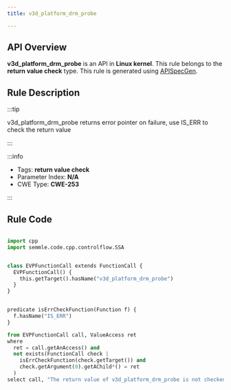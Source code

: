 ```yaml
---
title: v3d_platform_drm_probe

---
```



## API Overview
**v3d_platform_drm_probe** is an API in **Linux kernel**. This rule belongs to the **return value check** type. This rule is generated using [APISpecGen](../../tools/APISpecGen).
## Rule Description

:::tip

v3d_platform_drm_probe returns error pointer on failure, use IS_ERR to check the return value

:::

:::info

- Tags: **return value check**
- Parameter Index: **N/A**
- CWE Type: **CWE-253**

:::

## Rule Code
```python

import cpp
import semmle.code.cpp.controlflow.SSA


class EVPFunctionCall extends FunctionCall {
  EVPFunctionCall() {
    this.getTarget().hasName("v3d_platform_drm_probe")
  }
}


predicate isErrCheckFunction(Function f) {
  f.hasName("IS_ERR") 
}

from EVPFunctionCall call, ValueAccess ret
where
  ret = call.getAnAccess() and
  not exists(FunctionCall check |
    isErrCheckFunction(check.getTarget()) and
    check.getArgument(0).getAChild*() = ret
  )
select call, "The return value of v3d_platform_drm_probe is not checked with IS_ERR."
    
```